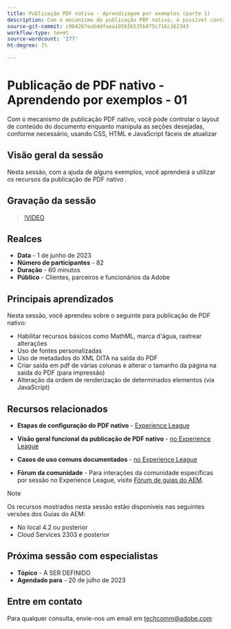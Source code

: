 ```yaml
---
title: Publicação PDF nativa - Aprendizagem por exemplos (parte 1)
description: Com o mecanismo de publicação PDF nativo, é possível controlar o layout de conteúdo do documento enquanto manipula as seções desejadas, conforme necessário, usando CSS, HTML e JavaScript de fácil atualização.
source-git-commit: c004267eab4dfaea10565b535b875c716c162343
workflow-type: tm+mt
source-wordcount: '277'
ht-degree: 1%

---
```


# Publicação de PDF nativo - Aprendendo por exemplos - 01

Com o mecanismo de publicação PDF nativo, você pode controlar o layout de conteúdo do documento enquanto manipula as seções desejadas, conforme necessário, usando CSS, HTML e JavaScript fáceis de atualizar

## Visão geral da sessão

Nesta sessão, com a ajuda de alguns exemplos, você aprenderá a utilizar os recursos da publicação de PDF nativo .

## Gravação da sessão

>[!VIDEO](https://video.tv.adobe.com/v/3420092/native-pdf-aem-guides?quality=12&learn=on)

## Realces

- **Data** - 1 de junho de 2023
- **Número de participantes** - 82
- **Duração** - 60 minutos
- **Público** - Clientes, parceiros e funcionários da Adobe

## Principais aprendizados

Nesta sessão, você aprendeu sobre o seguinte para publicação de PDF nativo:
- Habilitar recursos básicos como MathML, marca d&#39;água, rastrear alterações
- Uso de fontes personalizadas
- Uso de metadados do XML DITA na saída do PDF
- Criar saída em pdf de várias colunas e alterar o tamanho da página na saída do PDF (para impressão)
- Alteração da ordem de renderização de determinados elementos (via JavaScript)


## Recursos relacionados

- **Etapas de configuração do PDF nativo** - [Experience League](https://experienceleague.adobe.com/docs/experience-manager-guides-learn/tutorials/knowledge-base/kb-articles/publishing/configuring-aem-environment-for-native-pdf-publishing.html?lang=en)

- **Visão geral funcional da publicação de PDF nativo** - [no Experience League](https://experienceleague.adobe.com/docs/experience-manager-guides-learn/tutorials/knowledge-base/expert-session/native-pdf-publishing-essentials-feb23.html?lang=en)

- **Casos de uso comuns documentados** - [no Experience League](https://experienceleague.adobe.com/docs/experience-manager-guides-learn/tutorials/configuring/config-native-pdf-publish/content-styles/stylesheet.html?lang=en)

- **Fórum da comunidade** - Para interações da comunidade específicas por sessão no Experience League, visite  [Fórum de guias do AEM](https://experienceleaguecommunities.adobe.com/t5/experience-manager-guides/bd-p/xml-documentation-discussions).

>[!NOTE]
>
> Os recursos mostrados nesta sessão estão disponíveis nas seguintes versões dos Guias do AEM:
> - No local 4.2 ou posterior
> - Cloud Services 2303 e posterior


## Próxima sessão com especialistas

- **Tópico** - A SER DEFINIDO
- **Agendado para** - 20 de julho de 2023

## Entre em contato

Para qualquer consulta, envie-nos um email em <techcomm@adobe.com>

